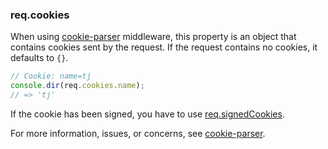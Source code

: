 <h3 id='req.cookies'>req.cookies</h3>

When using [cookie-parser](https://www.npmjs.com/package/cookie-parser) middleware, this property is an object that contains cookies sent by the request. If the request contains no cookies, it defaults to `{}`.

```js
// Cookie: name=tj
console.dir(req.cookies.name);
// => 'tj'
```

If the cookie has been signed, you have to use [req.signedCookies](#req.signedCookies).

For more information, issues, or concerns, see [cookie-parser](https://github.com/expressjs/cookie-parser).
